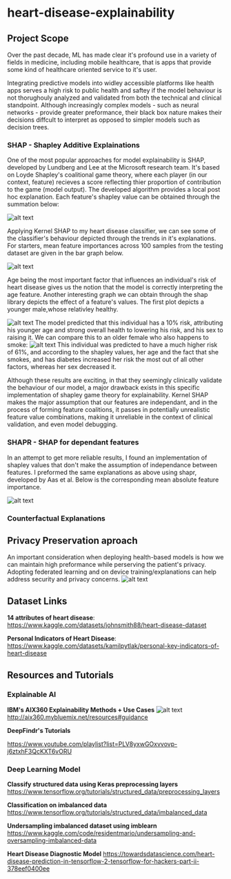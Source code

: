 # heart-disease-explainability #

## Project Scope ##
Over the past decade, ML has made clear it's profound use in a variety of fields in medicine, including mobile healthcare, that is apps that provide some kind of healthcare oriented service to it's user. 

Integrating predictive models into widley accessible platforms like health apps serves a high risk to public health and saftey if the model behaviour is not thorughouly analyzed and validated from both the technical and clinical standpoint. Although increasingly complex models - such as neural networks - provide greater preformance, their black box nature makes their decisions diffcult to interpret as opposed to simpler models such as decision trees. 

### SHAP - Shapley Additive Explainations ###
One of the most popular approaches for model explainability is SHAP, developed by Lundberg and Lee at the Microsoft research team. It's based on Loyde Shapley's coalitional game theory, where each player (in our context, feature) recieves a score reflecting thier proportion of contribution to the game (model output). The developed algorithm provides a local post hoc explanation. Each feature's shapley value can be obtained through the summation below:

![alt text](https://github.com/rawanmahdi/explainable-ai-heart/blob/main/img/shap-formula.png?raw=true)

Applying Kernel SHAP to my heart disease classifier, we can see some of the classifier's behaviour depicted through the trends in it's explanations. For starters, mean feature importances across 100 samples from the testing dataset are given in the bar graph below. 

![alt text](https://github.com/rawanmahdi/explainable-ai-heart/blob/main/img/shap-plots/indicators-plots/100-sample-equiv-bar.png?raw=true)

Age being the most important factor that influences an individual's risk of heart disease gives us the notion that the model is correctly interpreting the age feature. Another interesting graph we can obtain through the shap library depicts the effect of a feature's values. The first plot depicts a younger male,whose relativley healthy. 

![alt text](https://github.com/rawanmahdi/explainable-ai-heart/blob/main/img/shap-plots/indicators-plots/200-sample-similarity-younger-healthy-male.png?raw=true)
The model predicted that this individual has a 10% risk, attributing his younger age and strong overall health to lowering his risk, and his sex to raising it. We can compare this to an older female who also happens to smoke:
![alt text](https://github.com/rawanmahdi/explainable-ai-heart/blob/main/img/shap-plots/indicators-plots/200-sample-similarity-older-smoking-female.png?raw=true)
This individual was predicted to have a much higher risk of 61%, and according to the shapley values, her age and the fact that she smokes, and has diabetes increased her risk the most out of all other factors, whereas her sex decreased it. 

Although these results are exciting, in that they seemingly clinically validate the behaviour of our model, a major drawback exists in this specific implementation of shapley game theory for explainability. Kernel SHAP makes the major assumption that our features are independant, and in the process of forming feature coalitions, it passes in potentially unrealistic feature value combinations, making it unreliable in the context of clinical validation, and even model debugging.

### SHAPR - SHAP for dependant features ###
In an attempt to get more reliable results, I found an implementation of shapley values that don't make the assumption of independance between features. I preformed the same explanations as above using shapr, developed by Aas et al. Below is the corresponding mean absolute feature importance. 

![alt text](https://github.com/rawanmahdi/explainable-ai-heart/blob/main/img/shapr-plots/100-samples-bar.png?raw=true)
### Counterfactual Explanations ###

## Privacy Preservation aproach ##
An important consideration when deploying health-based models is how we can maintain high preformance while perserving the patient's privacy. Adopting federated learning and on device training/explanations can help address security and privacy concerns. 
![alt text](https://github.com/rawanmahdi/explainable-ai-heart/blob/main/img/serving-vs-local.png?raw=true)

## Dataset Links ##
**14 attributes of heart disease**: https://www.kaggle.com/datasets/johnsmith88/heart-disease-dataset 

**Personal Indicators of Heart Disease**: https://www.kaggle.com/datasets/kamilpytlak/personal-key-indicators-of-heart-disease 

## Resources and Tutorials ##
### **Explainable AI** ###
**IBM's AIX360 Explainability Methods + Use Cases**
![alt text](https://github.com/rawanmahdi/explainable-ai-heart/blob/main/img/methods-choice.gif?raw=true)
http://aix360.mybluemix.net/resources#guidance 

**DeepFindr's Tutorials**

https://www.youtube.com/playlist?list=PLV8yxwGOxvvovp-j6ztxhF3QcKXT6vORU
### **Deep Learning Model** ###
**Classify structured data using Keras preprocessing layers**
 https://www.tensorflow.org/tutorials/structured_data/preprocessing_layers

**Classification on imbalanced data**
 https://www.tensorflow.org/tutorials/structured_data/imbalanced_data

**Undersampling imbalanced dataset using imblearn**
https://www.kaggle.com/code/residentmario/undersampling-and-oversampling-imbalanced-data 

 **Heart Disease Diagnostic Model**
 https://towardsdatascience.com/heart-disease-prediction-in-tensorflow-2-tensorflow-for-hackers-part-ii-378eef0400ee 
